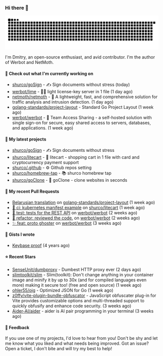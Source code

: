 ### Hi there 👋

![](https://github.com/shurco/shurco/raw/output/github-contribution-grid-snake.svg)

I'm Dmitry, an open-source enthusiast, and avid contributor. I'm the author of Werbot and NetMoth. 

#### 👷 Check out what I'm currently working on

- [shurco/goSign](https://github.com/shurco/goSign) - ✍️ Sign documents without stress (today)
- [werbot/lime](https://github.com/werbot/lime) - 🍋‍🟩 light license-key server in 1 file (1 day ago)
- [netmoth/netmoth](https://github.com/netmoth/netmoth) - 🚀 A lightweight, fast, and comprehensive solution for traffic analysis and intrusion detection. (1 day ago)
- [golang-standards/project-layout](https://github.com/golang-standards/project-layout) - Standard Go Project Layout (1 week ago)
- [werbot/werbot](https://github.com/werbot/werbot) - 🔑 Team Access Sharing - a self-hosted solution with single sign-on for secure, easy shared access to servers, databases, and applications. (1 week ago)

#### 🌱 My latest projects

- [shurco/goSign](https://github.com/shurco/goSign) - ✍️ Sign documents without stress
- [shurco/litecart](https://github.com/shurco/litecart) - 🛒 litecart - shopping cart in 1 file with card and cryptocurrency payment support
- [shurco/.github](https://github.com/shurco/.github) - ⚙️ Github repos setting
- [shurco/homebrew-tap](https://github.com/shurco/homebrew-tap) - 📚 shurco homebrew tap
- [shurco/goClone](https://github.com/shurco/goClone) - 🌱 goClone - clone websites in seconds

#### 🔨 My recent Pull Requests

- [Belarusian translation](https://github.com/golang-standards/project-layout/pull/261) on [golang-standards/project-layout](https://github.com/golang-standards/project-layout) (1 week ago)
- [🐎 ci: kubernetes manifest example](https://github.com/shurco/litecart/pull/164) on [shurco/litecart](https://github.com/shurco/litecart) (1 week ago)
- [🧪 test: tests for the REST API](https://github.com/werbot/werbot/pull/294) on [werbot/werbot](https://github.com/werbot/werbot) (2 weeks ago)
- [🦄 refactor: reviewed the code.](https://github.com/werbot/werbot/pull/293) on [werbot/werbot](https://github.com/werbot/werbot) (2 weeks ago)
- [✨ feat: proto ghoster](https://github.com/werbot/werbot/pull/287) on [werbot/werbot](https://github.com/werbot/werbot) (3 weeks ago)

#### 📓 Gists I wrote

- [Keybase proof](https://gist.github.com/959752bb9b046d792e71ca185f48d641) (4 years ago)

#### ⭐ Recent Stars

- [SenseUnit/dumbproxy](https://github.com/SenseUnit/dumbproxy) - Dumbest HTTP proxy ever (2 days ago)
- [slimtoolkit/slim](https://github.com/slimtoolkit/slim) - Slim(toolkit): Don&#39;t change anything in your container image and minify it by up to 30x (and for compiled languages even more) making it secure too! (free and open source) (1 week ago)
- [ohler55/ojg](https://github.com/ohler55/ojg) - Optimized JSON for Go (1 week ago)
- [z0ffy/vite-plugin-bundle-obfuscator](https://github.com/z0ffy/vite-plugin-bundle-obfuscator) - JavaScript obfuscater plug-in for Vite provides customizable options and multi-threaded support to quickly obfusify and enhance code security. (3 weeks ago)
- [Aider-AI/aider](https://github.com/Aider-AI/aider) - aider is AI pair programming in your terminal (3 weeks ago)

#### 💬 Feedback

If you use one of my projects, I'd love to hear from you! Don't be shy and let me know what you liked
and what needs being improved. Got an issue? Open a ticket, I don't bite and will try my best to help!
